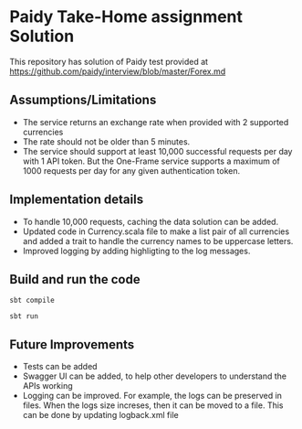 # Paidy Take-Home assignment Solution
This repository has solution of Paidy test provided at https://github.com/paidy/interview/blob/master/Forex.md

## Assumptions/Limitations
- The service returns an exchange rate when provided with 2 supported currencies
- The rate should not be older than 5 minutes. 
- The service should support at least 10,000 successful requests per day with 1 API token. But the One-Frame service supports a maximum of 1000 requests per day for any given authentication token.


## Implementation details
- To handle 10,000 requests, caching the data solution can be added.
- Updated code in Currency.scala file to make a list pair of all currencies and added a trait to handle the currency names to be uppercase letters.
- Improved logging by adding highligting to the log messages.


## Build and run the code
```
sbt compile
```
```
sbt run
```


## Future Improvements
- Tests can be added
- Swagger UI can be added, to help other developers to understand the APIs working
- Logging can be improved. For example, the logs can be preserved in files. When the logs size increses, then it can be moved to a file. This can be done by updating logback.xml file



